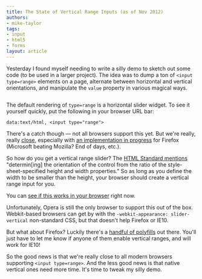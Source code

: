 ```yaml
---
title: The State of Vertical Range Inputs (as of Nov 2012)
authors:
- mike-taylor
tags:
- input
- html5
- forms
layout: article
---
```

<p>Yesterday I found myself needing to write a silly demo to sketch out some code (to be used in a larger project). The idea was to dump a ton of <code>&lt;input type=range&gt;</code> elements on a page, alternate between horizontal and vertical orientations, and manipulate the <code>value</code> property in various magical ways.</p>

<span class='imgcenter'><img alt='' src='http://files.myopera.com/miketaylr/blog/rangesss.png' /></span>

<p>The default rendering of <code>type=range</code> is a horizontal slider widget. To see it yourself quickly, put the following in your browser URL bar: <code><pre>data:text/html, &lt;input type=&quot;range&quot;&gt;</pre></code></p>

<p>There&#39;s a catch though &#x2014; not all browsers support this yet. But we&#39;re really, really <a href="http://caniuse.com/#feat=input-range">close</a>, especially with <a href="https://bugzilla.mozilla.org/show_bug.cgi?id=344618">an implementation in progress</a> for Firefox (Microsoft beating Mozilla? End of days, etc.).</p>

<p>So how do you get a vertical range slider? The <a href="http://www.whatwg.org/specs/web-apps/current-work/multipage/states-of-the-type-attribute.html#range-state-(type=range">HTML Standard mentions</a> &quot;determin[ing] the orientation of the control from the ratio of the style-sheet-specified height and width properties.&quot; So as long as you define the width to be smaller than the height, your browser should create a vertical range input for you.</p>

<p>You can <a href="http://software.hixie.ch/utilities/js/live-dom-viewer/?saved=1943">see if this works in your browser</a> right now.</p>

<p>Unfortunately, Opera is still the only browser to support this out of the box. Webkit-based browsers can get by with the <code>-webkit-appearance: slider-vertical</code> non-standard CSS, but that doesn&#39;t help Firefox or IE10.</p>

<p>But what about Firefox? Luckily there&#39;s a <a href="http://duckduckgo.com/?t=ous&amp;amp;q=html5+range+input+polyfill">handful of polyfills</a> out there. You&#39;ll just have to let me know if anyone of them enable vertical ranges, and will work for IE10!</p>

<p>So the good news is that we&#39;re really close to all modern browsers supporting <code>&lt;input type=range&gt;</code>. And the less good news is that native vertical ones need more time. It&#39;s time to tweak my silly demo.</p>
